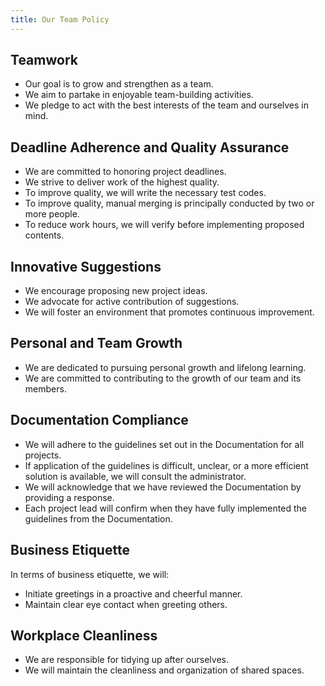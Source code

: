```yaml
---
title: Our Team Policy
---
```


## Teamwork

- Our goal is to grow and strengthen as a team.
- We aim to partake in enjoyable team-building activities.
- We pledge to act with the best interests of the team and ourselves in mind.

## Deadline Adherence and Quality Assurance

- We are committed to honoring project deadlines.
- We strive to deliver work of the highest quality.
- To improve quality, we will write the necessary test codes.
- To improve quality, manual merging is principally conducted by two or more people.
- To reduce work hours, we will verify before implementing proposed contents.

## Innovative Suggestions

- We encourage proposing new project ideas.
- We advocate for active contribution of suggestions.
- We will foster an environment that promotes continuous improvement.

## Personal and Team Growth

- We are dedicated to pursuing personal growth and lifelong learning.
- We are committed to contributing to the growth of our team and its members.

## Documentation Compliance

- We will adhere to the guidelines set out in the Documentation for all projects.
- If application of the guidelines is difficult, unclear, or a more efficient solution is available, we will consult the administrator.
- We will acknowledge that we have reviewed the Documentation by providing a response.
- Each project lead will confirm when they have fully implemented the guidelines from the Documentation.

## Business Etiquette

In terms of business etiquette, we will:

- Initiate greetings in a proactive and cheerful manner.
- Maintain clear eye contact when greeting others.

## Workplace Cleanliness

- We are responsible for tidying up after ourselves.
- We will maintain the cleanliness and organization of shared spaces.
